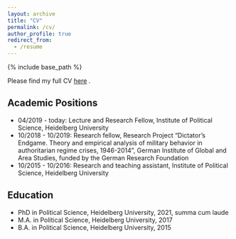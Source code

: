 ```yaml
---
layout: archive
title: "CV"
permalink: /cv/
author_profile: true
redirect_from:
  - /resume
---
```


{% include base_path %}

Please find my full CV <a href="https://github.com/LarsPelke/LarsPelke.github.io/blob/db96c4cfca04b81309909ee2081cd1b85fcc3c63/files/CV_Pelke_10_2021.pdf " target="_blank" rel="noreferrer">here</a> . 

Academic Positions
------
* 04/2019 - today: Lecture and Research Fellow, Institute of Political Science, Heidelberg University
* 10/2018 - 10/2019: Research fellow, Research Project “Dictator’s Endgame. Theory and empirical analysis of military behavior in authoritarian regime crises, 1946-2014”, German Institute of Global and Area Studies, funded by the German Research Foundation
* 10/2015 - 10/2016: Research and teaching assistant, Institute of Political Science, Heidelberg University


Education
------
* PhD in Political Science, Heidelberg University, 2021, summa cum laude
* M.A. in Political Science, Heidelberg University, 2017
* B.A. in Political Science, Heidelberg University, 2015


